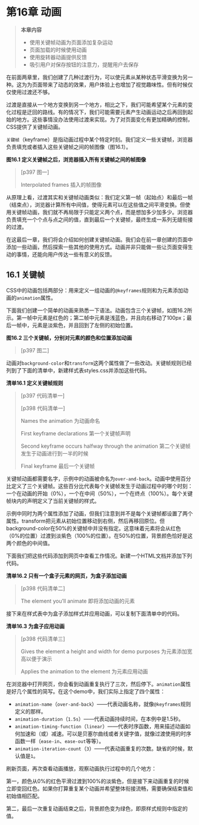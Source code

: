 # 第16章 动画

> **本章内容**
>
> - 使用关键帧动画为页面添加复杂运动
> - 页面加载的时候使用动画
> - 使用旋转器动画提供反馈
> - 吸引用户对保存按钮的注意力，提醒用户去保存

在前面两章里，我们创建了几种过渡行为，可以使元素从某种状态平滑变换为另一种。这为为页面带来了动态的效果，用户体验上也增加了视觉趣味性。但有时候仅仅使用过渡还不够。

过渡是直接从一个地方变换到另一个地方，相比之下，我们可能希望某个元素的变化过程是迂回的路线。有的情况下，我们可能需要元素产生动画运动之后再回到起始的地方。这些事情没办法使用过渡来实现。为了对页面变化有更加精确的控制，CSS提供了关键帧动画。

`关键帧`（keyframe）是指动画过程中某个特定时刻。我们定义一些关键帧，浏览器负责填充或者插入这些关键帧之间的帧图像（图16.1）。

**图16.1 定义关键帧之后，浏览器插入所有关键帧之间的帧图像**

> [p397 图一]
>
> Interpolated frames 插入的帧图像

从原理上看，过渡其实和关键帧动画类似：我们定义第一帧（起始点）和最后一帧（结束点），浏览器计算所有中间值，使得元素可以在这些值之间平滑变换。但使用关键帧动画，我们就不再局限于只能定义两个点，而是想加多少加多少。浏览器负责填充一个个点与点之间的值，直到最后一个关键帧，最终生成一系列无缝衔接的过渡。

在这最后一章，我们将会介绍如何创建关键帧动画。我们会在前一章创建的页面中添加一些动画，然后探索一些其他的使用方式。动画并非只能做一些让页面变得生动的事情，还能向用户传达一些有意义的反馈。

## 16.1 关键帧

CSS中的动画包括两部分：用来定义一组动画的`@keyframes`规则和为元素添加动画的`animation`属性。

下面我们创建一个简单的动画来熟悉一下语法。动画包含三个关键帧，如图16.2所示。第一帧中元素是红色的；第二帧中元素是浅蓝色，并且向右移动了100px；最后一帧中，元素是淡紫色，并且回到了左侧的初始位置。

**图16.2 三个关键帧，分别对元素的颜色和位置添加动画**

> [p397 图二]

动画对`background-color`和`transform`这两个属性做了一些改动。关键帧规则已经列到了下面的清单中，新建样式表styles.css并添加这些代码。

**清单16.1 定义关键帧规则**

> [p397 代码清单一]
>
> [p398 代码清单一]
>
> Names the animation 为动画命名
>
> First keyframe declarations 第一个关键帧声明
>
> Second keyframe occurs halfway through the animation 第二个关键帧发生于动画进行到一半的时候
>
> Final keyframe 最后一个关键帧

关键帧动画都需要名字，示例中的动画被命名为`over-and-back`。动画中使用百分比定义了三个关键帧。这些百分比代表每个关键帧发生于动画过程中的哪个时刻：一个在动画的开始（0%），一个在中间（50%），一个在终点（100%）。每个关键帧块内的声明定义了当前关键帧的样式。

示例中同时为两个属性添加了动画，但我们注意到并不是每个关键帧都设置了两个属性。transform把元素从初始位置移动到右侧，然后再移回原位。但background-color在50%的关键帧中并没有指定。这意味着元素将会从红色（0%的位置）过渡到淡紫色（100%的位置）。在50%的位置，背景颜色恰好是这两个颜色的中间值。

下面我们把这些代码添加到网页中查看工作情况。新建一个HTML文档并添加下列代码。

**清单16.2 只有一个盒子元素的网页，为盒子添加动画**

> [p398 代码清单二]
>
> The element you’ll animate 即将添加动画的元素

接下来在样式表中为盒子添加样式并应用动画，可以复制下面清单中的代码。

**清单16.3 为盒子应用动画**

> [p398 代码清单三]
>
> Gives the element a height and width for demo purposes 为元素添加宽高以便于演示
>
> Applies the animation to the element 为元素应用动画

在浏览器中打开网页，你会看到动画重复执行了三次，然后停下。`animation`属性是好几个属性的简写。在这个demo中，我们实际上指定了四个属性：

- `animation-name`（`over-and-back`）——代表动画名称，就像`@keyframes`规则定义的那样。
- `animation-duration`（`1.5s`）——代表动画持续时间，在本例中是1.5秒。
- `animation-timing-function`（`linear`）——代表时序函数，用来描述动画如何加速和（或）减速。可以是贝塞尔曲线或者关键字值，就像过渡使用的时序函数一样（`ease-in`、`ease-out`等等）。
- `animation-iteration-count`（`3`）——代表动画重复的次数。缺省的时候，默认值是`1`。

刷新页面，再次查看动画播放，观察动画执行过程中的几个地方：

第一，颜色从0%的红色平滑过渡到100%的淡紫色，但是接下来动画重复的时候立即变回红色。如果你打算重复某个动画并希望整体衔接流畅，需要确保结束值和初始值相匹配。

第二，最后一次重复动画结束之后，背景颜色变为绿色，即原样式规则中指定的值。